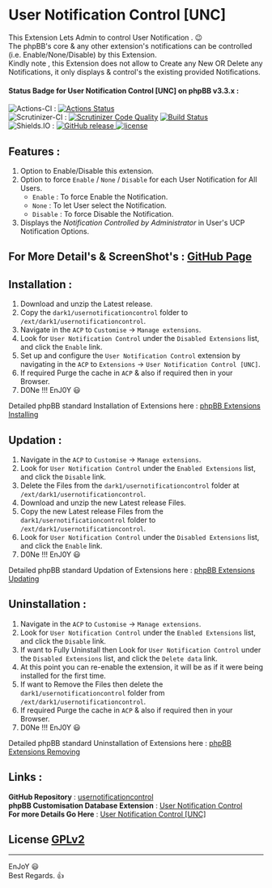 # User Notification Control [UNC]
   
This Extension Lets Admin to control User Notification .  😉   
The phpBB's core & any other extension's notifications can be controlled (i.e. Enable/None/Disable) by this Extension.   
Kindly note , this Extension does not allow to Create any New OR Delete any Notifications, it only displays & control's the existing provided Notifications.   
   
   
#### Status Badge for User Notification Control [UNC] on phpBB v3.3.x :   
![Actions-CI](https://img.shields.io/badge/Actions-CI-8000FF.svg) : [![Actions Status](https://github.com/dark-1/usernotificationcontrol/workflows/Actions%20CI/badge.svg)](https://github.com/dark-1/usernotificationcontrol/actions?workflow=Actions%20CI)   
![Scrutinizer-CI](https://img.shields.io/badge/Scrutinizer-CI-8000FF.svg) : [![Scrutinizer Code Quality](https://scrutinizer-ci.com/g/dark-1/usernotificationcontrol/badges/quality-score.png?b=master)](https://scrutinizer-ci.com/g/dark-1/usernotificationcontrol/?branch=master) [![Build Status](https://scrutinizer-ci.com/g/dark-1/usernotificationcontrol/badges/build.png?b=master)](https://scrutinizer-ci.com/g/dark-1/usernotificationcontrol/build-status/master)   
![Shields.IO](https://img.shields.io/badge/Shields-IO-8000FF.svg?style=flat-square) : [![GitHub release](https://img.shields.io/github/release/dark-1/usernotificationcontrol.svg?style=flat-square) ![license](https://img.shields.io/github/license/dark-1/usernotificationcontrol.svg?style=flat-square)](https://github.com/dark-1/usernotificationcontrol)   
   
   
## **Features :**   
   
1. Option to Enable/Disable this extension.   
2. Option to force `Enable` / `None` / `Disable` for each User Notification for All Users.   
    - `Enable` : To force Enable the Notification.   
    - `None` : To let User select the Notification.   
    - `Disable` : To force Disable the Notification.   
3. Displays the *Notification Controlled by Administrator* in User's UCP Notification Options.   
   
   
## For More Detail's & ScreenShot's : [GitHub Page](https://dark-1.github.io/usernotificationcontrol/)   
   
   
## **Installation :**   
   
1. Download and unzip the Latest release.   
2. Copy the `dark1/usernotificationcontrol` folder to `/ext/dark1/usernotificationcontrol`.   
3. Navigate in the `ACP` to `Customise` -> `Manage extensions`.   
4. Look for `User Notification Control` under the `Disabled Extensions` list, and click the `Enable` link.   
5. Set up and configure the `User Notification Control` extension by navigating in the `ACP` to `Extensions` -> `User Notification Control [UNC]`.   
6. If required Purge the cache in `ACP` & also if required then in your Browser.   
7. D0Ne !!! EnJ0Y  😃   
   
Detailed phpBB standard Installation of Extensions here : [phpBB Extensions Installing](https://www.phpbb.com/extensions/installing/#installing)   
   
   
## **Updation :**   
   
1. Navigate in the `ACP` to `Customise` -> `Manage extensions`.   
2. Look for `User Notification Control` under the `Enabled Extensions` list, and click the `Disable` link.   
3. Delete the Files from the `dark1/usernotificationcontrol` folder at `/ext/dark1/usernotificationcontrol`.   
4. Download and unzip the new Latest release Files.   
5. Copy the new Latest release Files from the `dark1/usernotificationcontrol` folder to `/ext/dark1/usernotificationcontrol`.   
6. Look for `User Notification Control` under the `Disabled Extensions` list, and click the `Enable` link.   
7. D0Ne !!! EnJ0Y  😃   
   
Detailed phpBB standard Updation of Extensions here : [phpBB Extensions Updating](https://www.phpbb.com/extensions/installing/#updating)   
   
   
## **Uninstallation :**   
   
1. Navigate in the `ACP` to `Customise` -> `Manage extensions`.   
2. Look for `User Notification Control` under the `Enabled Extensions` list, and click the `Disable` link.   
3. If want to Fully Uninstall then Look for `User Notification Control` under the `Disabled Extensions` list, and click the `Delete data` link.   
4. At this point you can re-enable the extension, it will be as if it were being installed for the first time.   
5. If want to Remove the Files then delete the `dark1/usernotificationcontrol` folder from `/ext/dark1/usernotificationcontrol`.   
6. If required Purge the cache in `ACP` & also if required then in your Browser.   
7. D0Ne !!! EnJ0Y  😃   
   
Detailed phpBB standard Uninstallation of Extensions here : [phpBB Extensions Removing](https://www.phpbb.com/extensions/installing/#removing)   
   
   
## **Links :**   
   
**GitHub Repository** : [usernotificationcontrol](https://github.com/dark-1/usernotificationcontrol)   
**phpBB Customisation Database Extension** : [User Notification Control](https://www.phpbb.com/customise/db/extension/user_notification_control)   
**For more Details Go Here** : [User Notification Control [UNC]](https://dark-1.github.io/usernotificationcontrol)   
   
   
## License [GPLv2](license.txt)   
   
--------------   
EnJoY  😃   
Best Regards.  👍   
   
